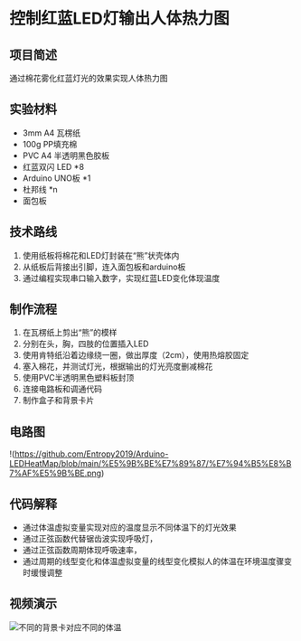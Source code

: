 # 控制红蓝LED灯输出人体热力图 
## 项目简述
通过棉花雾化红蓝灯光的效果实现人体热力图
## 实验材料
* 3mm A4 瓦楞纸
* 100g PP填充棉
* PVC A4 半透明黑色胶板
* 红蓝双闪 LED *8
* Arduino UNO板 *1
* 杜邦线 *n
* 面包板
## 技术路线
1. 使用纸板将棉花和LED灯封装在“熊”状壳体内
2. 从纸板后背接出引脚，连入面包板和arduino板
3. 通过编程实现串口输入数字，实现红蓝LED变化体现温度
## 制作流程
1. 在瓦楞纸上剪出“熊”的模样
2. 分别在头，胸，四肢的位置插入LED
3. 使用肯特纸沿着边缘绕一圈，做出厚度（2cm），使用热熔胶固定
4. 塞入棉花，并测试灯光，根据输出的灯光亮度删减棉花
5. 使用PVC半透明黑色塑料板封顶
6. 连接电路板和调通代码
7. 制作盒子和背景卡片
## 电路图
!(https://github.com/Entropy2019/Arduino-LEDHeatMap/blob/main/%E5%9B%BE%E7%89%87/%E7%94%B5%E8%B7%AF%E5%9B%BE.png)
## 代码解释
* 通过体温虚拟变量实现对应的温度显示不同体温下的灯光效果
* 通过正弦函数代替锯齿波实现呼吸灯，
* 通过正弦函数周期体现呼吸速率，
* 通过周期的线型变化和体温虚拟变量的线型变化模拟人的体温在环境温度骤变时缓慢调整
## 视频演示
![不同的背景卡对应不同的体温](https://github.com/Entropy2019/Arduino-LEDHeatMap/blob/main/%E5%9B%BE%E7%89%87/%E6%BC%94%E7%A4%BA%E8%A7%86%E9%A2%91.gif)




